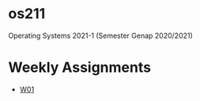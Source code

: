 # os211
 Operating Systems 2021-1 (Semester Genap 2020/2021)
 
# Weekly Assignments
 * [W01](https://rafimoreno.github.io/os211/W01)
